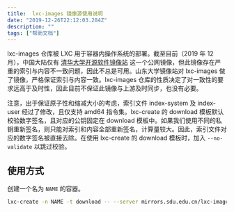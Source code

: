 ```yaml
---
title:  lxc-images 镜像源使用说明
date: "2019-12-26T22:12:03.284Z"
description: ""
tags: ["帮助文档"]
---
```

lxc-images 仓库被 LXC 用于容器内操作系统的部署。截至目前（2019 年 12 月），中国大陆仅有 [清华大学开源软件镜像站](https://mirrors.tuna.tsinghua.edu.cn/help/lxc-images/) 这一个公网镜像，但此镜像存在严重的索引与内容不一致问题，因此不总是可用。山东大学镜像站对 lxc-images 做了镜像，严格保证索引与内容一致。lxc-images 仓库的性质决定了对一致性的要求远高于及时性，因此目前不保证此镜像与上游及时同步，也没有必要。

注意，出于保证原子性和缩减大小的考虑，索引文件 index-system 及 index-user 经过了修改，且仅支持 amd64 指令集。lxc-create 的 download 模板默认校验数字签名，且对应的公钥固定在 download 模板中。如果我们使用不同的私钥重新签名，则只能对索引和内容全部重新签名，计算量较大。因此，索引文件对应的数字签名被直接去除。在使用 lxc-create 的 download 模板时，加入 `--no-validate` 以跳过校验。

## 使用方式

创建一个名为 `NAME` 的容器。

```bash
lxc-create -n NAME -t download -- --server mirrors.sdu.edu.cn/lxc-images --no-validate
```
